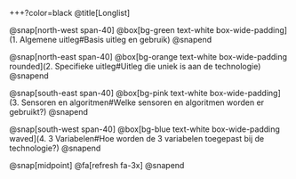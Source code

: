 +++?color=black
@title[Longlist]

@snap[north-west span-40]
@box[bg-green text-white box-wide-padding](1. Algemene uitleg#Basis uitleg en gebruik)
@snapend

@snap[north-east span-40]
@box[bg-orange text-white box-wide-padding rounded](2. Specifieke uitleg#Uitleg die uniek is aan de technologie)
@snapend

@snap[south-east span-40]
@box[bg-pink text-white box-wide-padding](3. Sensoren en algoritmen#Welke sensoren en algoritmen worden er gebruikt?)
@snapend

@snap[south-west span-40]
@box[bg-blue text-white box-wide-padding waved](4. 3 Variabelen#Hoe worden de 3 variabelen toegepast bij de technologie?)
@snapend

@snap[midpoint]
@fa[refresh fa-3x]
@snapend